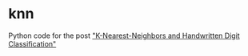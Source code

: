 knn
===

Python code for the post ["K-Nearest-Neighbors and Handwritten Digit Classification"](http://jeremykun.wordpress.com/2012/08/26/k-nearest-neighbors-and-handwritten-digit-classification/)
